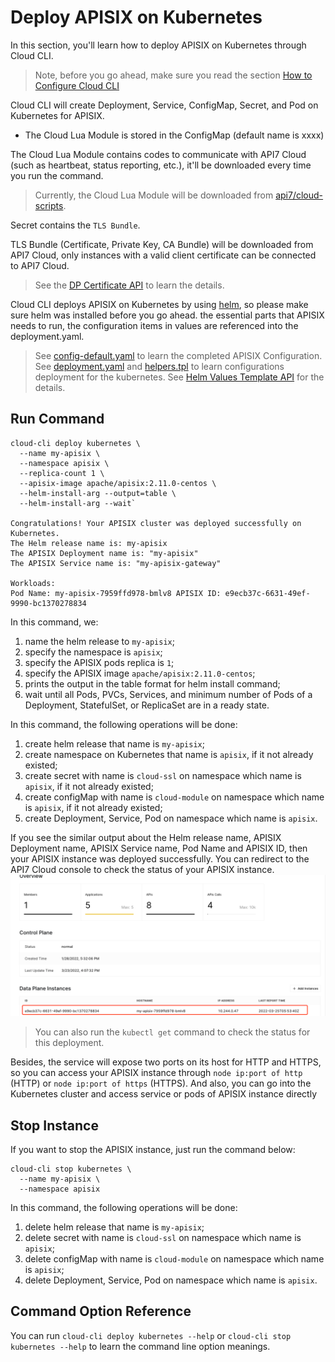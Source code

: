 Deploy APISIX on Kubernetes
=======================

In this section, you'll learn how to deploy APISIX on Kubernetes through Cloud CLI.

> Note, before you go ahead, make sure you read the section
> [How to Configure Cloud CLI](./configuring-cloud-cli.md)

Cloud CLI will create Deployment, Service, ConfigMap, Secret, and Pod on Kubernetes for APISIX.

* The Cloud Lua Module is stored in the ConfigMap (default name is xxxx)

The Cloud Lua Module contains codes to communicate with API7 Cloud (such as
heartbeat, status reporting, etc.), it'll be downloaded every time you run the command.

> Currently, the Cloud Lua Module will be downloaded from [api7/cloud-scripts](https://github.com/api7/cloud-scripts).

Secret contains the `TLS Bundle`.

TLS Bundle (Certificate, Private Key, CA Bundle) will be downloaded from API7
Cloud, only instances with a valid client certificate can be connected to API7 Cloud.

> See the
> [DP Certificate API](https://docs.az-staging.api7.cloud/swagger/#/controlplanes_operation/getCertificates)
> to learn the details.

Cloud CLI deploys APISIX on Kubernetes by using [helm](https://helm.sh/), so please make sure helm was installed before you go ahead.
the essential parts that APISIX needs to run, the configuration items in values are referenced into the deployment.yaml.

> See [config-default.yaml](https://github.com/apache/apisix/blob/master/conf/config-default.yaml)
> to learn the completed APISIX Configuration.
> See [deployment.yaml](https://github.com/apache/apisix-helm-chart/blob/master/charts/apisix/templates/deployment.yaml)
> and [helpers.tpl](https://github.com/apache/apisix-helm-chart/blob/master/charts/apisix/templates/_helpers.tpl)
> to learn configurations deployment for the kubernetes.
> See [Helm Values Template API](https://docs.az-staging.api7.cloud/swagger/#/controlplanes_operation/getControlPlaneStartupConfig)
> for the details.


Run Command
-----------

```shell
cloud-cli deploy kubernetes \
  --name my-apisix \
  --namespace apisix \
  --replica-count 1 \
  --apisix-image apache/apisix:2.11.0-centos \
  --helm-install-arg --output=table \
  --helm-install-arg --wait`

Congratulations! Your APISIX cluster was deployed successfully on Kubernetes.
The Helm release name is: my-apisix
The APISIX Deployment name is: "my-apisix"
The APISIX Service name is: "my-apisix-gateway"

Workloads:
Pod Name: my-apisix-7959ffd978-bmlv8 APISIX ID: e9ecb37c-6631-49ef-9990-bc1370278834
```

In this command, we:

1. name the helm release to `my-apisix`;
2. specify the namespace is `apisix`;
3. specify the APISIX pods replica is `1`;
4. specify the APISIX image `apache/apisix:2.11.0-centos`;
5. prints the output in the table format for helm install command;
6. wait until all Pods, PVCs, Services, and minimum number of Pods of a Deployment, StatefulSet, or ReplicaSet are in a ready state.

In this command, the following operations will be done:

1. create helm release that name is `my-apisix`;
2. create namespace on Kubernetes that name is `apisix`, if it not already existed;
3. create secret with name is `cloud-ssl` on namespace which name is `apisix`, if it not already existed;
4. create configMap with name is `cloud-module` on namespace which name is `apisix`, if it not already existed;
5. create Deployment, Service, Pod on namespace which name is `apisix`.

If you see the similar output about the Helm release name, APISIX Deployment name, APISIX Service name, Pod Name and APISIX ID, then your
APISIX instance was deployed successfully. You can redirect to the API7 Cloud console
to check the status of your APISIX instance.
![img.png](./deploy-apisix-on-kubernetes-succeed.png)

> You can also run the `kubectl get` command to check the status for this deployment.

Besides, the service will expose two ports on its host for HTTP and HTTPS, so
you can access your APISIX instance through `node ip:port of http` (HTTP) or
`node ip:port of https` (HTTPS). And also, you can go into the Kubernetes 
cluster and access service or pods of APISIX instance directly

Stop Instance
-------------

If you want to stop the APISIX instance, just run the command below:

```shell
cloud-cli stop kubernetes \
  --name my-apisix \
  --namespace apisix
```

In this command, the following operations will be done:

1. delete helm release that name is `my-apisix`;
2. delete secret with name is `cloud-ssl` on namespace which name is `apisix`;
3. delete configMap with name is `cloud-module` on namespace which name is `apisix`;
4. delete Deployment, Service, Pod on namespace which name is `apisix`.


Command Option Reference
------------------------

You can run `cloud-cli deploy kubernetes --help` or `cloud-cli stop kubernetes --help` to learn 
the command line option meanings.